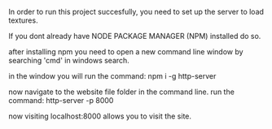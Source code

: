 In order to run this project succesfully, you need to set up the server to load textures.

If you dont already have NODE PACKAGE MANAGER (NPM) installed do so. 

after installing npm you need to open a new command line window by searching 'cmd' in windows search.

in the window you will run the command: npm i -g http-server

now navigate to the website file folder in the command line. run the command: http-server -p 8000

now visiting localhost:8000 allows you to visit the site.
